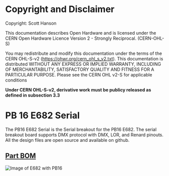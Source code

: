 # Copyright and Disclaimer
Copyright: Scott Hanson

This documentation describes Open Hardware and is licensed under the CERN Open Hardware Licence Version 2 - Strongly Reciprocal. (CERN-OHL-S)

You may redistribute and modify this documentation under the terms of the CERN OHL-S-v2 (https://ohwr.org/cern_ohl_s_v2.txt). This documentation is distributed WITHOUT ANY EXPRESS OR IMPLIED WARRANTY, INCLUDING OF MERCHANTABILITY, SATISFACTORY QUALITY AND FITNESS FOR A PARTICULAR PURPOSE. Please see the CERN OHL v2-S for applicable conditions

**Under CERN OHL-S-v2, derivative work must be publicy released as defined in subsection 3.3**

# PB 16 E682 Serial

The PB16 E682 Serial is the Serial breakout for the PB16 E682. The serial breakout board supports DMX protocol with DMX, LOR, and Renard pinouts. All the design files are open source and available on github.

## [Part BOM](https://github.com/computergeek1507/PB_16/raw/master/PB_16_E682_Serial/PB_16_E682_Serial_BOM.ods)

![Image of E682 with PB16](https://github.com/computergeek1507/PB_16/raw/master/PB_16_E682_Serial/PB_16_E682_Serial.png)
